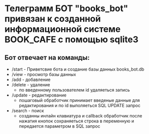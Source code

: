 # Телеграмм БОТ "books_bot" привязан к созданной информационной системе BOOK_CAFE c помощью sqlite3

## Бот отвечает на команды:
* /start - Приветсвие бота и создание базы данных books_bot.db
* /view - просмотр базы данных 
* /add - добавление 
* /delete - удаление
  * по введенному пользователем id удаляеться запись
* /update - редактирование
  * пошаговый обработчик принимает введеные данные для редактирования и по id выполяеться SQL UPDATE запрос
* /search - поиск
  * созданны инлайн клавиатура и callback обработчик после нажатия кнопок сохраняеться строка в переменную и передается параметром в SQL запрос 
  
